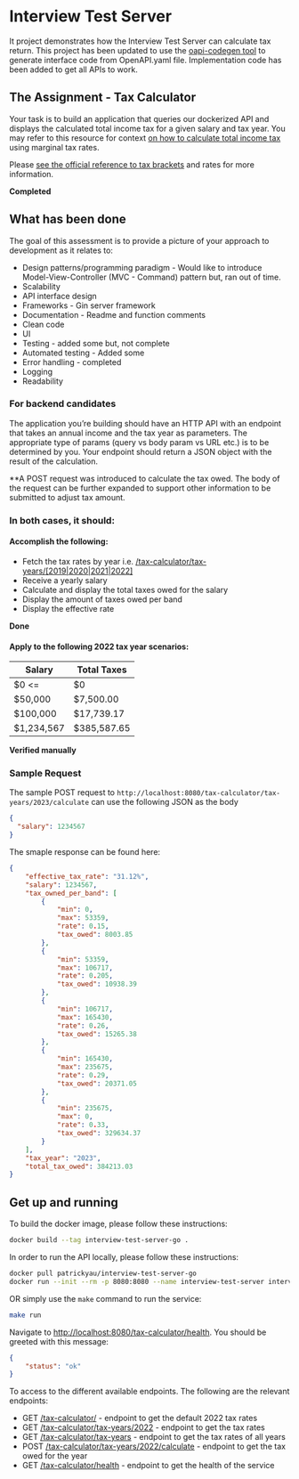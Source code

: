 # Interview Test Server

It project demonstrates how the Interview Test Server can calculate tax return. This project has been updated to use the [oapi-codegen tool](https://github.com/oapi-codegen/oapi-codegen) to generate interface code from OpenAPI.yaml file. Implementation code has been added to get all APIs to work.

## The Assignment - Tax Calculator

Your task is to build an application that queries our dockerized API and displays the calculated total income tax for a given salary and tax year.
You may refer to this resource for context [on how to calculate total income tax](https://investinganswers.com/dictionary/m/marginal-tax-rate#:~:text=To%20calculate%20marginal%20tax%20rate) using marginal tax rates.

Please [see the official reference to tax brackets](https://www.canada.ca/en/financial-consumer-agency/services/financial-toolkit/taxes/taxes-2/5.html) and rates for more information.

**Completed**

## What has been done

The goal of this assessment is to provide a picture of your approach to development as it relates to:

* Design patterns/programming paradigm - Would like to introduce Model-View-Controller (MVC - Command) pattern but, ran out of time.
* Scalability
* API interface design
* Frameworks - Gin server framework
* Documentation - Readme and function comments
* Clean code
* UI
* Testing - added some but, not complete
* Automated testing - Added some
* Error handling - completed
* Logging
* Readability

### For backend candidates

The application you’re building should have an HTTP API with an endpoint that takes an annual income and the tax year as parameters. The appropriate type of params (query vs body param vs URL etc.) is to be determined by you. Your endpoint should return a JSON object with the result of the calculation.

**A POST request was introduced to calculate the tax owed. The body of the request can be further expanded to support other information to be submitted to adjust tax amount.
 

### In both cases, it should:

#### Accomplish the following:

* Fetch the tax rates by year i.e. 
  [/tax-calculator/tax-years/[2019|2020|2021|2022]](http://localhost:8080/tax-calculator/tax-years/2022)
* Receive a yearly salary
* Calculate and display the total taxes owed for the salary
* Display the amount of taxes owed per band
* Display the effective rate

**Done**

#### Apply to the following 2022 tax year scenarios:

| Salary      | Total Taxes |
|-------------|-------------|
| $0 <=       | $0          |
| $50,000     | $7,500.00   |
| $100,000    | $17,739.17  |
| $1,234,567  | $385,587.65 |

**Verified manually**

### Sample Request

The sample POST request to `http://localhost:8080/tax-calculator/tax-years/2023/calculate` can use the following JSON as the body

```json
{
  "salary": 1234567
}
```

The smaple response can be found here:
```json
{
    "effective_tax_rate": "31.12%",
    "salary": 1234567,
    "tax_owned_per_band": [
        {
            "min": 0,
            "max": 53359,
            "rate": 0.15,
            "tax_owed": 8003.85
        },
        {
            "min": 53359,
            "max": 106717,
            "rate": 0.205,
            "tax_owed": 10938.39
        },
        {
            "min": 106717,
            "max": 165430,
            "rate": 0.26,
            "tax_owed": 15265.38
        },
        {
            "min": 165430,
            "max": 235675,
            "rate": 0.29,
            "tax_owed": 20371.05
        },
        {
            "min": 235675,
            "max": 0,
            "rate": 0.33,
            "tax_owed": 329634.37
        }
    ],
    "tax_year": "2023",
    "total_tax_owed": 384213.03
}
```


## Get up and running
To build the docker image, please follow these instructions:
```bash
docker build --tag interview-test-server-go .
```
In order to run the API locally, please follow these instructions:

```bash
docker pull patrickyau/interview-test-server-go
docker run --init --rm -p 8080:8080 --name interview-test-server interview-test-server (or use `make run`)
```
OR simply use the `make` command to run the service:
```bash
make run
```

Navigate to [http://localhost:8080/tax-calculator/health](http://localhost:8080/tax-calculator/health). You should be greeted with this message:
```json
{
    "status": "ok"
}
```

To access to the different available endpoints. The following are the relevant endpoints:

* GET [/tax-calculator/](http://localhost:8080/tax-calculator/) - endpoint to get the default 2022 tax rates
* GET [/tax-calculator/tax-years/2022](http://localhost:8080/tax-calculator/tax-years/2022) - endpoint to get the tax rates
* GET [/tax-calculator/tax-years](http://localhost:8080/tax-calculator/tax-years) - endpoint to get the tax rates of all years
* POST [/tax-calculator/tax-years/2022/calculate](http://localhost:8080/tax-calculator/tax-years/2022/calculate) - endpoint to get the tax owed for the year
* GET [/tax-calculator/health](http://localhost:8080/tax-calculator/health) - endpoint to get the health of the service


